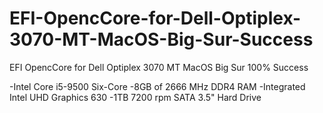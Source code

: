# EFI-OpencCore-for-Dell-Optiplex-3070-MT-MacOS-Big-Sur-Success
EFI OpencCore for Dell Optiplex 3070 MT MacOS Big Sur 100% Success

-Intel Core i5-9500 Six-Core
-8GB of 2666 MHz DDR4 RAM
-Integrated Intel UHD Graphics 630
-1TB 7200 rpm SATA 3.5" Hard Drive

